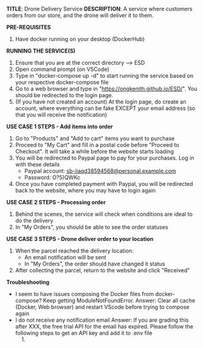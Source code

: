 **TITLE**: Drone Delivery Service
**DESCRIPTION**: A service where customers orders from our store, and the drone will deliver it to them.

**PRE-REQUISITES**
1. Have docker running on your desktop (DockerHub)

**RUNNING THE SERVICE(S)**
1. Ensure that you are at the correct directory --> ESD
2. Open command prompt (on VSCode)
3. Type in "docker-compose up -d" to start running the service based on your respective docker-compose file
4. Go to a web browser and type in "https://ongkenith.github.io/ESD/". You should be redirected to the login page.
5. (If you have not created an account) At the login page, do create an account, where everything can be fake EXCEPT your email address (so that you will receive the notification)

**USE CASE 1 STEPS - Add items into order**
1. Go to "Products" and "Add to cart" items you want to purchase
2. Proceed to "My Cart" and fill in a postal code before "Proceed to Checkout". It will take a while before the website starts loading
3. You will be redirected to Paypal page to pay for your purchases. Log in with these details
    - Paypal account: sb-iiaqd38594568@personal.example.com
    - Password: O?5)QWKc
4. Once you have completed payment with Paypal, you will be redirected back to the website, where you may have to login again

**USE CASE 2 STEPS - Processing order**
1. Behind the scenes, the service will check when conditions are ideal to do the delivery
2. In "My Orders", you should be able to see the order statuses

**USE CASE 3 STEPS - Drone deliver order to your location**
1. When the parcel reached the delivery location:
    - An email notification will be sent
    - In "My Orders", the order should have changed it status
2. After collecting the parcel, return to the website and click "Received"

**Troubleshooting**
- I seem to have issues composing the Docker files from docker-compose? Keep getting ModuleNotFoundError.
Answer: Clear all cache (Docker, Web browser) and restart VScode before trying to compose again
- I do not receive any notification email
Answer: If you are grading this after XXX, the free trial API for the email has expired. Please follow the following steps to get an API key and add it to .env file <br>
&nbsp;&nbsp;&nbsp;&nbsp;1. 